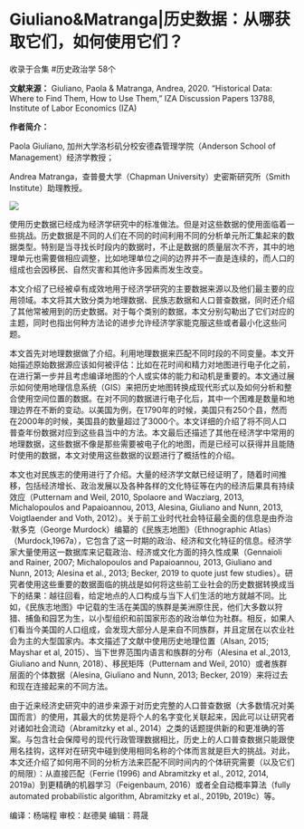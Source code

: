 # Giuliano&Matranga|历史数据：从哪获取它们，如何使用它们？


收录于合集 #历史政治学 58个

**文献来源：** Giuliano, Paola & Matranga, Andrea, 2020. “Historical Data: Where to
Find Them, How to Use Them,” IZA Discussion Papers 13788, Institute of Labor
Economics (IZA)  

  

 **作者简介：**

Paola Giuliano, 加州大学洛杉矶分校安德森管理学院（Anderson School of Management）经济学教授；

Andrea Matranga，查普曼大学（Chapman University）史密斯研究所（Smith Institute）助理教授。

![](/images/123/2.png)  
  
  

  

使用历史数据已经成为经济学研究中的标准做法。但是对这些数据的使用面临着一些挑战。历史数据是不同的人们在不同的时间利用不同的分析单元所汇集起来的数据类型。特别是当寻找长时段内的数据时，不止是数据的质量层次不齐，其中的地理单元也需要做相应调整，比如地理单位之间的边界并不一直是连续的，而人口的组成也会因移民、自然灾害和其他许多因素而发生改变。

  

本文介绍了已经被卓有成效地用于经济学研究的主要数据来源以及他们最主要的应用领域。本文将其大致分类为地理数据、民族志数据和人口普查数据，同时还介绍了其他常被用到的历史数据。对于每个类别的数据，本文分别勾勒出了它们对应的主题，同时也指出何种方法论的进步允许经济学家能克服这些或者最小化这些问题。

  

本文首先对地理数据做了介绍。利用地理数据来匹配不同时段的不同变量。本文开始描述原始数据源应该如何被评估：比如在花时间和精力对地图进行电子化之前，在进行第一步并且考虑编译地图的个人或实体的能力和动机是重要的。本文通过展示如何使用地理信息系统（GIS）来把历史地图转换成现代形式以及如何分析和整合使用空间位置的数据。在对不同的数据进行电子化后，其中一个困难是数量和地理边界在不断的变动。以美国为例，在1790年的时候，美国只有250个县，然而在2000年的时候，美国县的数量超过了3000个。本文详细的介绍了将不同人口普查年份数据对应到这些县当中的方法。本文最后还描述了其他在经济学中常用的地理数据，这些数据不像是那些需要被电子化的地图，而是已经可以获得并且能随时使用的数据，本文对使用这些数据的议题进行了概括性的介绍。

  

本文也对民族志的使用进行了介绍。大量的经济学文献已经证明了，随着时间推移，包括经济增长、政治发展以及各种各样的文化特征等在内的经济后果具有持续效应（Putternam
and Weil, 2010, Spolaore and Wacziarg, 2013, Michalopoulos and Papaioannou,
2013, Alesina, Giuliano and Nunn, 2013, Voigtlaender and Voth,
2012）。关于前工业时代社会特征最全面的信息是由乔治·默多克（George Murdock）编纂的《民族志地图》（Ethnographic
Atlas）（Murdock,1967a），它包含了这一时期的政治、经济和文化特征的信息。经济学家大量使用这一数据库来记载政治、经济或文化方面的持久性成果（Gennaioli
and Rainer, 2007; Michalopoulos and Papaioannou, 2013, Giuliano and Nunn,
2013; Alesina et al., 2013; Becker, 2019 to quote just few
studies）。研究者使用这些重要的数据面临的挑战是如何将这些前工业社会的历史数据转换成当下的结果：越往回看，给定地点的人口构成与当下人们生活的地方就越不同。比如，《民族志地图》中记载的生活在美国的族群是美洲原住民，他们大多数以狩猎、捕鱼和园艺为生，以小型组织和前国家形态的政治单位为社群。相反，如果人们看当今美国的人口组成，会发现大部分人是来自不同族群，并且定居在以农业社会为主的大型国家内。本文描述了文献中使用历史地理位置（Alsan,
2015; Mayshar et al, 2015）、当下世界范围内语言和族群的分布（Alesina et al.,2013, Giuliano and
Nunn, 2018）、移民矩阵（Putternam and Weil, 2010）或者族群层面的个体数据（Alesina, Giuliano and
Nunn, 2013; Becker, 2019）来将过去和现在连接起来的不同方法。

  

由于近来经济史研究中的进步来源于对历史完整的人口普查数据（大多数情况对美国而言）的使用，其最大的优势是将个人的名字变化关联起来，因此可以让研究者对诸如社会流动（Abramitzky
et al.,
2014）之类的话题提供新的和更准确的答案。与包含社会保障号的现代行政管理数据相比，历史上的人口普查数据只能跟使用名挂钩，这样对在研究中碰到使用相同名称的个体而言就是巨大的挑战。对此，本文还介绍了如何用不同的分析方法来匹配不同时间内的个体研究需要（以及它们的局限）：从直接匹配（Ferrie
(1996) and Abramitzky et al., 2012, 2014, 2019a）到更精确的机器学习（Feigenbaum,
2016）或者全自动概率算法（fully automated probabilistic algorithm, Abramitzky et al.,
2019b, 2019c）等。

  

编译：杨端程 审校：赵德昊 编辑：蒋晟

  

